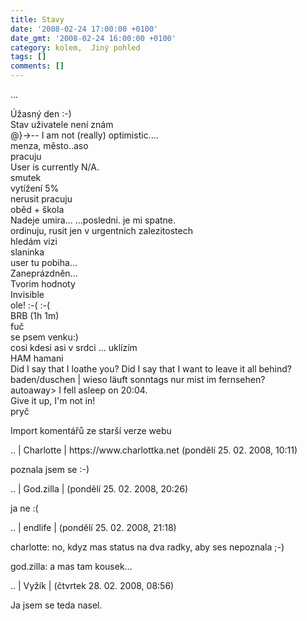 ```yaml
---
title: Stavy
date: '2008-02-24 17:00:00 +0100'
date_gmt: '2008-02-24 16:00:00 +0100'
category: kolem,  Jiný pohled
tags: []
comments: []
---
```

<p>...</p>
<p>Úžasný den :-)<br />
Stav uživatele není znám<br />
@}->-- I am not (really) optimistic....<br />
menza, město..aso<br />
pracuju<br />
User is currently N/A.<br />
smutek<br />
vytížení 5%<br />
nerusit pracuju<br />
oběd + škola<br />
Nadeje umira... ...posledni. je mi spatne.<br />
ordinuju, rusit jen v urgentnich zalezitostech<br />
hledám vizi<br />
slaninka<br />
user tu pobiha...<br />
Zaneprázdněn...<br />
Tvorim hodnoty<br />
Invisible<br />
ole! :-( :-(<br />
BRB (1h 1m)<br />
fuč<br />
se psem venku:)<br />
cosi kdesi asi v srdci ... uklízím<br />
HAM hamani<br />
Did I say that I loathe you? Did I say that I want to leave it all behind?<br />
baden/duschen | wieso läuft sonntags nur mist im fernsehen?<br />
autoaway> I fell asleep on 20:04.<br />
Give it up, I'm not in!<br />
pryč</p>
<p>Import komentářů ze starší verze webu</p>
<p>.. | Charlotte | https://www.charlottka.net (pondělí 25. 02. 2008, 10:11)</p>
<p>poznala jsem se :-)</p>
<p>.. | God.zilla | (pondělí 25. 02. 2008, 20:26)</p>
<p>ja ne :(</p>
<p>.. | endlife | (pondělí 25. 02. 2008, 21:18)</p>
<p>charlotte: no, kdyz mas status na dva radky, aby ses nepoznala ;-)</p>
<p>god.zilla: a mas tam kousek...</p>
<p>.. | Vyžík | (čtvrtek 28. 02. 2008, 08:56)</p>
<p>Ja jsem se teda nasel.</p>
